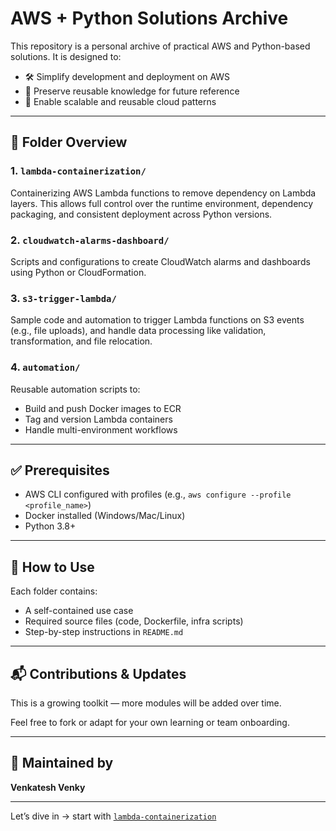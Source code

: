 # AWS + Python Solutions Archive

This repository is a personal archive of practical AWS and Python-based solutions. It is designed to:

- 🛠️ Simplify development and deployment on AWS
- 🧠 Preserve reusable knowledge for future reference
- 🔁 Enable scalable and reusable cloud patterns

---

## 📁 Folder Overview

### 1. `lambda-containerization/`
Containerizing AWS Lambda functions to remove dependency on Lambda layers. This allows full control over the runtime environment, dependency packaging, and consistent deployment across Python versions.

### 2. `cloudwatch-alarms-dashboard/`
Scripts and configurations to create CloudWatch alarms and dashboards using Python or CloudFormation.

### 3. `s3-trigger-lambda/`
Sample code and automation to trigger Lambda functions on S3 events (e.g., file uploads), and handle data processing like validation, transformation, and file relocation.

### 4. `automation/`
Reusable automation scripts to:
- Build and push Docker images to ECR
- Tag and version Lambda containers
- Handle multi-environment workflows

---

## ✅ Prerequisites
- AWS CLI configured with profiles (e.g., `aws configure --profile <profile_name>`)
- Docker installed (Windows/Mac/Linux)
- Python 3.8+

---

## 📌 How to Use
Each folder contains:
- A self-contained use case
- Required source files (code, Dockerfile, infra scripts)
- Step-by-step instructions in `README.md`

---

## 📬 Contributions & Updates
This is a growing toolkit — more modules will be added over time.

Feel free to fork or adapt for your own learning or team onboarding.

---

## 👤 Maintained by
**Venkatesh Venky**

---

Let’s dive in → start with [`lambda-containerization`](./lambda-containerization/README.md)
